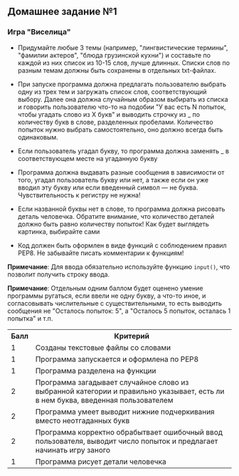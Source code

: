 ## Домашнее задание №1
### Игра "Виселица"

-   Придумайте любые 3 темы (например, "лингвистические термины", "фамилии актеров", "блюда грузинской кухни") и составьте по каждой из них список из 10-15 слов, лучше длинных. Списки слов по разным темам должны быть сохранены в отдельных txt-файлах.
    
-   При запуске программа должна предлагать пользователю выбрать одну из трех тем и загружать список слов, соответствующий выбору.  Далее она должна случайным образом выбирать из списка и говорить пользователю что-то на подобии "У вас есть N попыток, чтобы угадать слово из X букв" и выводить строчку из _ по количеству букв в слове, разделенных пробелами. Количество попыток нужно выбрать самостоятельно, оно должно всегда быть одинаковым.
    
-   Если пользователь угадал букву, то программа должна заменять _ в соответствующем месте на угаданную букву
    
-   Программа должна выдавать разные сообщения в зависимости от того, угадал пользователь букву или нет, а также если он уже вводил эту букву или если введенный символ — не буква. Чувствительность к регистру не нужна!
    
-   Если названной буквы нет в слове, то программа должна рисовать деталь человечка. Обратите внимание, что количество деталей должно быть равно количеству попыток! Как будет выглядеть картинка, выбирайте сами
- Код должен быть оформлен в виде функций с соблюдением правил PEP8. Не забывайте писать комментарии к функциям! 
    

**Примечание**: Для ввода обязательно используйте функцию `input()`, что позволит получить строку ввода.

**Примечание**: Отдельным одним баллом будет оценено умение программы ругаться, если ввели не одну букву, а что-то иное, и согласовывать числительные с существительными, то есть выводить сообщения не "Осталось попыток: 5", а "Осталось 5 попыток, осталась 1 попытка" и т.п.

<table>
    <tr><th>Балл</th><th>Критерий</th></tr>
    <tr><td>1</td><td>Созданы текстовые файлы со словами</td></tr>
    <tr><td>1</td><td>Программа запускается и оформлена по PEP8</td></tr>
    <tr><td>1</td><td>Программа разделена на функции</td></tr>
    <tr><td>2</td><td>Программа загадывает случайное слово из выбранной категории и правильно указывает, есть ли в нем буква, введенная пользователем</td></tr>
    <tr><td>2</td><td>Программа умеет выводит нижние подчеркивания вместо неотгаданных букв</td></tr>
    <tr><td>2</td><td>Программа корректно обрабытвает ошибочный ввод пользователя, выводит число попыток и предлагает начинать игру заного</td></tr>
    <tr><td>1</td><td>Программа рисует детали человечка</td></tr>
    
</table>

